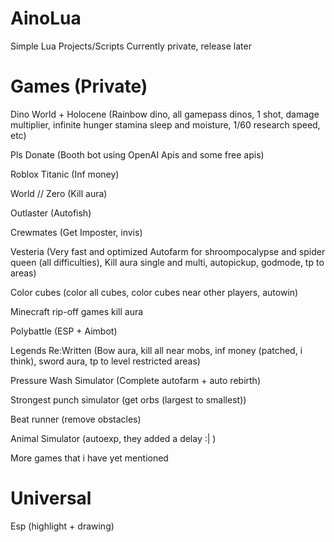 # AinoLua

Simple Lua Projects/Scripts
Currently private, release later

# Games (Private)

  Dino World + Holocene (Rainbow dino, all gamepass dinos, 1 shot, damage multiplier, infinite hunger stamina sleep and moisture, 1/60 research speed, etc)
	
  Pls Donate (Booth bot using OpenAI Apis and some free apis)
	
  Roblox Titanic (Inf money)
	
  World // Zero (Kill aura)
	
  Outlaster (Autofish)
	
  Crewmates (Get Imposter, invis)
	
  Vesteria (Very fast and optimized Autofarm for shroompocalypse and spider queen (all difficulties), Kill aura single and multi, autopickup, godmode, tp to areas)
	
  Color cubes (color all cubes, color cubes near other players, autowin)
	
  Minecraft rip-off games kill aura
	
  Polybattle (ESP + Aimbot)
	
  Legends Re:Written (Bow aura, kill all near mobs, inf money (patched, i think), sword aura, tp to level restricted areas)
	
  Pressure Wash Simulator (Complete autofarm + auto rebirth)
	
  Strongest punch simulator (get orbs (largest to smallest))
	
  Beat runner (remove obstacles)
	
  Animal Simulator (autoexp, they added a delay :| )
	
  More games that i have yet mentioned
  
# Universal
   Esp (highlight + drawing)
